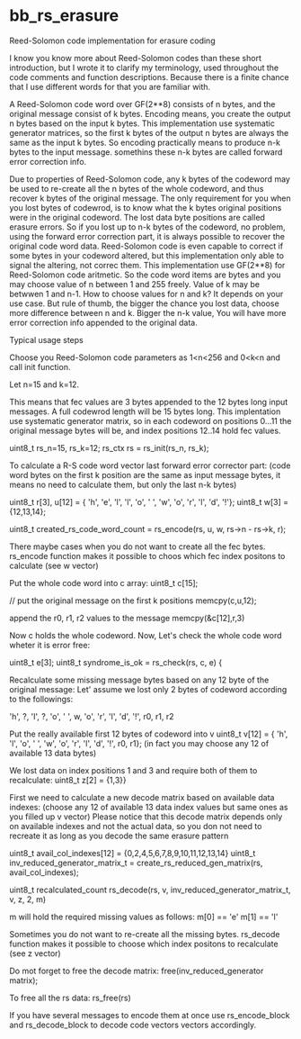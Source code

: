 # bb_rs_erasure
Reed-Solomon code implementation for erasure coding

  I know you know more about Reed-Solomon codes than these short introduction,
  but I wrote it to clarify my terminology, used throughout the code comments
  and function descriptions. Because there is a finite chance that I use
  different words for that you are familiar with.
 
  A Reed-Solomon code word over GF(2**8) consists of n bytes,
  and the original message consist of k bytes. Encoding means,
  you create the output n bytes based on the input k bytes.
  This implementation use systematic generator matrices, so the first k bytes
  of the output n bytes are always the same as the input k bytes.
  So encoding practically means to produce n-k bytes to the input message.
  somethins these n-k bytes are called forward error correction info.
 
  Due to properties of Reed-Solomon code, any k bytes of the codeword
  may be used to re-create all the n bytes of the whole codeword,
  and thus recover k bytes of the original message.
  The only requirement for you when you lost bytes of codewrod,
  is to know what the k bytes original positions were
  in the original codeword. The lost data byte positions are called erasure errors.
  So if you lost up to n-k bytes of the codeword,
  no problem, using the forward error correction part, it is always possible
  to recover the original code word data.
  Reed-Solomon code is even capable to correct if some bytes in your codeword altered,
  but this implementation only able to signal the altering, not correc them.
  This implementation use GF(2**8) for Reed-Solomon code aritmetic.
  So the code word items are bytes and you may choose value of n between 1 and 255 freely.
  Value of k may be betwwen 1 and n-1. How to choose values for n and k?
  It depends on your use case. But rule of thumb, the bigger the chance you lost
  data, choose more difference between n and k. Bigger the n-k value,
  You will have more error correction info appended to the original data.
 
 
 Typical usage steps
 
 Choose you Reed-Solomon code parameters as 1<n<256 and 0<k<n and call init function.
 
 Let n=15 and k=12.
 
 This means that fec values are 3 bytes appended to the 12 bytes long input messages.
 A full codewrod length will be 15 bytes long. This implentation use systematic
  generator matrix, so in each codeword on positions 0...11
  the original message bytes will be, and index positions 12..14 hold fec values.
 
  uint8_t rs_n=15, rs_k=12;
  rs_ctx rs = rs_init(rs_n, rs_k);
   
  To calculate a R-S code word vector last forward error corrector part:
  (code word bytes on the first k position are the same as input message bytes,
   it means no need to calculate them, but only the last n-k bytes)
 
  uint8_t r[3], u[12] = { 'h', 'e', 'l', 'l', 'o', ' ', 'w', 'o', 'r', 'l', 'd', '!'};
  uint8_t w[3] = {12,13,14};
 
  uint8_t created_rs_code_word_count = rs_encode(rs, u, w, rs->n - rs->k, r);
 
  There maybe cases when you do not want to create all the fec bytes. rs_encode function
  makes it possible to choos which fec index positons to calculate (see w vector)
 
  Put the whole code word into c array:
  uint8_t c[15];
 
  // put the original message on the first k positions
  memcpy(c,u,12);
 
  append the r0, r1, r2 values to the message
  memcpy(&c[12],r,3)
 
  Now c holds the whole codeword.
  Now, Let's check the whole code word wheter it is error free:
 
  uint8_t e[3];
  uint8_t syndrome_is_ok = rs_check(rs, c, e) {
 
 
  Recalculate some missing message bytes based on any 12 byte of the original message:
  Let' assume we lost only 2 bytes of codeword according to the followings:
 
  'h', ?, 'l', ?, 'o', ' ', w, 'o', 'r', 'l', 'd', '!', r0, r1, r2
 
  Put the really available first 12 bytes of codeword  into v
  uint8_t v[12] = { 'h', 'l', 'o', ' ', 'w', 'o', 'r', 'l', 'd', '!', r0, r1};
  (in fact you may choose any 12 of available 13 data bytes)
 
  We lost data on index positions 1 and 3 and require both of them to recalculate:
  uint8_t z[2] = {1,3}}
 
  First we need to calculate a new decode matrix based on available data indexes:
  (choose any 12 of available 13 data index values but same ones as you filled up v vector)
  Please notice that this decode matrix depends only on available indexes and not the actual data,
  so you don not need to recreate it as long as you decode the same erasure pattern
 
  uint8_t avail_col_indexes[12] = {0,2,4,5,6,7,8,9,10,11,12,13,14}
  uint8_t inv_reduced_generator_matrix_t = create_rs_reduced_gen_matrix(rs, avail_col_indexes);
 
  uint8_t recalculated_count rs_decode(rs, v, inv_reduced_generator_matrix_t, v, z, 2, m)
 
  m will hold the required missing values as follows:
  m[0] == 'e'
  m[1] == 'l'
 
  Sometimes you do not want to re-create all the missing bytes. rs_decode function
  makes it possible to choose which index positons to recalculate (see z vector)
 
  Do mot forget to free the decode matrix:
  free(inv_reduced_generator matrix);
 
  To free all the rs data:
  rs_free(rs)
 
 
  If you have several messages to encode them at once use rs_encode_block and
  rs_decode_block to decode code vectors vectors  accordingly.
